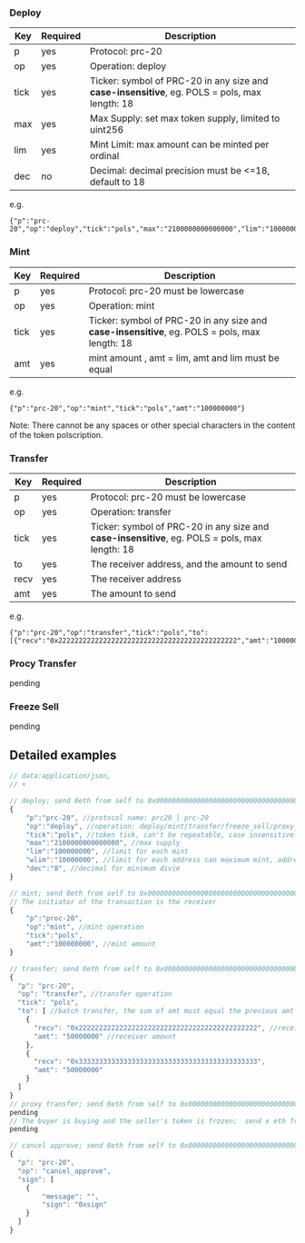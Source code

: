 ### Deploy

|Key|Required|Description|
|---|---|---|
|p|yes|Protocol: prc-20|
|op|yes|Operation: deploy|
|tick|yes|Ticker: symbol of PRC-20 in any size and **case-insensitive**, eg. POLS = pols, max length: 18|
|max|yes|Max Supply: set max token supply, limited to uint256|
|lim|yes|Mint Limit: max amount can be minted per ordinal|
|dec|no|Decimal: decimal precision must be <=18, default to 18|

e.g.
```
{"p":"prc-20","op":"deploy","tick":"pols","max":"2100000000000000","lim":"100000000"}
```

### Mint 

|Key|Required|Description|
|---|---|---|
|p|yes|Protocol: prc-20 must be lowercase|
|op|yes|Operation: mint|
|tick|yes|Ticker: symbol of PRC-20 in any size and **case-insensitive**, eg. POLS = pols, max length: 18|
|amt|yes|mint amount , amt = lim, amt and lim must be equal|

e.g.
```
{"p":"prc-20","op":"mint","tick":"pols","amt":"100000000"}
```
Note: There cannot be any spaces or other special characters in the content of the token polscription.

### Transfer

|Key|Required|Description|
|---|---|---|
|p|yes|Protocol: prc-20 must be lowercase|
|op|yes|Operation: transfer|
|tick|yes|Ticker: symbol of PRC-20 in any size and **case-insensitive**, eg. POLS = pols, max length: 18|
|to|yes|The receiver address, and the amount to send|
|recv|yes|The receiver address|
|amt|yes|The amount to send|

e.g.
```
{"p":"prc-20","op":"transfer","tick":"pols","to":[{"recv":"0x22222222222222222222222222222222222222222222","amt":"1000000"}]}
```

### Procy Transfer 
pending
### Freeze Sell
pending

## Detailed examples

```js
// data:application/json,
// +

// deploy; send 0eth from self to 0x0000000000000000000000000000000000000000;
{
    "p":"prc-20", //protocol name: prc20 | prc-20
    "op":"deploy", //operation: deploy/mint/transfer/freeze_sell/proxy_transfer
    "tick":"pols", //token tick, can't be repeatable, case insensitive.
    "max":"2100000000000000", //max supply
    "lim":"100000000", //limit for each mint
    "wlim":"10000000", //limit for each address can maximum mint, address balance < deploy.wlim (Before mint, please do not receive transfers from others, transfers are also counted as balance)
    "dec":"8", //decimal for minimum divie
}

// mint; send 0eth from self to 0x0000000000000000000000000000000000000000;
// The initiator of the transaction is the receiver
{
    "p":"proc-20",
    "op":"mint", //mint operation
    "tick":"pols",
    "amt":"100000000", //mint amount
}

// transfer; send 0eth from self to 0x0000000000000000000000000000000000000000
{
  "p": "prc-20",
  "op": "transfer", //transfer operation
  "tick": "pols",
  "to": [ //batch transfer, the sum of amt must equal the previous amt param
    {
      "recv": "0x22222222222222222222222222222222222222222222", //receiver address
      "amt": "50000000" //receiver amount
    },
    {
      "recv": "0x33333333333333333333333333333333333333333333",
      "amt": "50000000"
    }
  ]
}
// proxy transfer; send 0eth from self to 0x0000000000000000000000000000000000000000 or platform address
pending
// The buyer is buying and the seller's token is frozen;  send x eth from self to 0x0000000000000000000000000000000000000000 or platform address
pending

// cancel approve; send 0eth from self to 0x0000000000000000000000000000000000000000
{
  "p": "prc-20",
  "op": "cancel_approve",
  "sign": [
    {
        "message": "",
        "sign": "0xsign"
    }
  ]
}
```